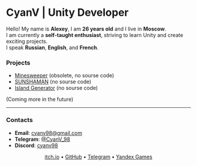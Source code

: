 # CyanV | Unity Developer

Hello! My name is **Alexey**, I am **26 years old** and I live in **Moscow**.  
I am currently a **self-taught enthusiast**, striving to learn Unity and create exciting projects.  
I speak **Russian**, **English**, and **French**.

### Projects

- [Minesweeper](https://yandex.ru/games/app/408716?draft=true&lang=ru) (obsolete, no sourse code)
- [SUNSHAMAN](https://cyanv.itch.io/sunshaman) (no sourse code)
- [Island Generator](https://cyanv.itch.io/simple-island-generator) (no sourse code)

(Coming more in the future)

---

### Contacts
- **Email**: [cyanv98@gmail.com](mailto:cyanv98@gmail.com)
- **Telegram**: [@CyanV_98](https://t.me/CyanV_98)
- **Discord**: [cyanv98](https://discordapp.com/users/236759822727512064)

<div align="center"> 
  <a href="https://cyanv.itch.io/">itch.io</a>
  <a> • </a>
  <a href="https://github.com/CyanV98">GitHub</a>
  <a> • </a>
  <a href="https://t.me/CyanV_98">Telegram</a>
  <a> • </a>
  <a href="https://yandex.ru/games/developer/60563">Yandex Games</a>
</div>

